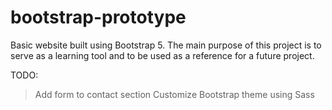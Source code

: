 # bootstrap-prototype
Basic website built using Bootstrap 5. The main purpose of this project is to serve as a learning tool and to be used as a reference for a future project. 

TODO:
>Add form to contact section
>Customize Bootstrap theme using Sass
